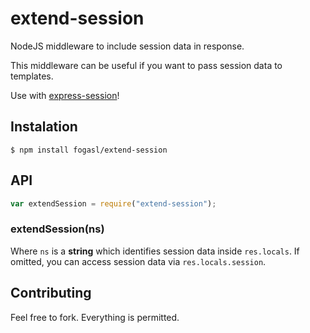 # extend-session

NodeJS middleware to include session data in response.

This middleware can be useful if you want to pass session data to templates.

Use with [express-session](https://github.com/expressjs/session)!

## Instalation

    $ npm install fogasl/extend-session

## API

```js
var extendSession = require("extend-session");
```

### extendSession(ns)

Where `ns` is a **string** which identifies session data inside `res.locals`. If omitted,
you can access session data via `res.locals.session`.

## Contributing

Feel free to fork. Everything is permitted.
